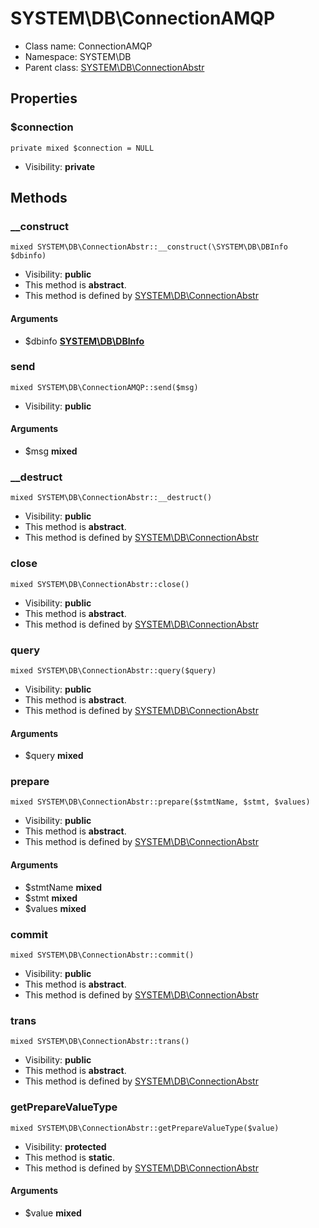 SYSTEM\DB\ConnectionAMQP
===============






* Class name: ConnectionAMQP
* Namespace: SYSTEM\DB
* Parent class: [SYSTEM\DB\ConnectionAbstr](SYSTEM-DB-ConnectionAbstr)





Properties
----------


### $connection

    private mixed $connection = NULL





* Visibility: **private**


Methods
-------


### __construct

    mixed SYSTEM\DB\ConnectionAbstr::__construct(\SYSTEM\DB\DBInfo $dbinfo)





* Visibility: **public**
* This method is **abstract**.
* This method is defined by [SYSTEM\DB\ConnectionAbstr](SYSTEM-DB-ConnectionAbstr)


#### Arguments
* $dbinfo **[SYSTEM\DB\DBInfo](SYSTEM-DB-DBInfo)**



### send

    mixed SYSTEM\DB\ConnectionAMQP::send($msg)





* Visibility: **public**


#### Arguments
* $msg **mixed**



### __destruct

    mixed SYSTEM\DB\ConnectionAbstr::__destruct()





* Visibility: **public**
* This method is **abstract**.
* This method is defined by [SYSTEM\DB\ConnectionAbstr](SYSTEM-DB-ConnectionAbstr)




### close

    mixed SYSTEM\DB\ConnectionAbstr::close()





* Visibility: **public**
* This method is **abstract**.
* This method is defined by [SYSTEM\DB\ConnectionAbstr](SYSTEM-DB-ConnectionAbstr)




### query

    mixed SYSTEM\DB\ConnectionAbstr::query($query)





* Visibility: **public**
* This method is **abstract**.
* This method is defined by [SYSTEM\DB\ConnectionAbstr](SYSTEM-DB-ConnectionAbstr)


#### Arguments
* $query **mixed**



### prepare

    mixed SYSTEM\DB\ConnectionAbstr::prepare($stmtName, $stmt, $values)





* Visibility: **public**
* This method is **abstract**.
* This method is defined by [SYSTEM\DB\ConnectionAbstr](SYSTEM-DB-ConnectionAbstr)


#### Arguments
* $stmtName **mixed**
* $stmt **mixed**
* $values **mixed**



### commit

    mixed SYSTEM\DB\ConnectionAbstr::commit()





* Visibility: **public**
* This method is **abstract**.
* This method is defined by [SYSTEM\DB\ConnectionAbstr](SYSTEM-DB-ConnectionAbstr)




### trans

    mixed SYSTEM\DB\ConnectionAbstr::trans()





* Visibility: **public**
* This method is **abstract**.
* This method is defined by [SYSTEM\DB\ConnectionAbstr](SYSTEM-DB-ConnectionAbstr)




### getPrepareValueType

    mixed SYSTEM\DB\ConnectionAbstr::getPrepareValueType($value)





* Visibility: **protected**
* This method is **static**.
* This method is defined by [SYSTEM\DB\ConnectionAbstr](SYSTEM-DB-ConnectionAbstr)


#### Arguments
* $value **mixed**


